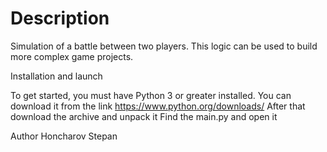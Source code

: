 <h1>Description </h1>

Simulation of a battle between two players. 
This logic can be used to build more complex game projects.


Installation and launch

To get started, you must have Python 3 or greater installed.
You can download it from the link
https://www.python.org/downloads/
After that download the archive and unpack it
Find the main.py and open it

Author
Honcharov Stepan
